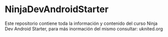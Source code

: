 # NinjaDevAndroidStarter
Este repositorio contiene toda la información y contenido del curso Ninja Dev Android Starter, para más inormación del mismo consultar: uknited.org
